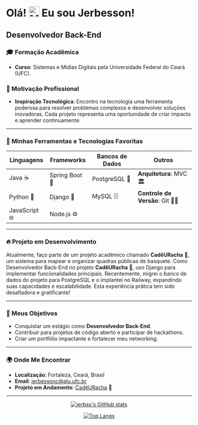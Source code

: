 # Olá! <img src="https://user-images.githubusercontent.com/18350557/176309783-0785949b-9127-417c-8b55-ab5a4333674e.gif" width="28" alt="Mão acenando"> Eu sou Jerbesson!

## Desenvolvedor Back-End

### 🎓 Formação Acadêmica
- **Curso**: Sistemas e Mídias Digitais pela Universidade Federal do Ceará (UFC).

### 🚀 Motivação Profissional
- **Inspiração Tecnológica**: Encontro na tecnologia uma ferramenta poderosa para resolver problemas complexos e desenvolver soluções inovadoras. Cada projeto representa uma oportunidade de criar impacto e aprender continuamente.

---

### 🔧 Minhas Ferramentas e Tecnologias Favoritas
| **Linguagens** | **Frameworks** | **Bancos de Dados** | **Outros** |
| --- | --- | --- | --- |
| Java ☕ | Spring Boot 💼 | PostgreSQL 🐘 | **Arquitetura**: MVC 🏛️ |
| Python 🐍 | Django 🌟 | MySQL 🗄️ | **Controle de Versão**: Git 🧑‍💻 | GitHub 🖇️ |
| JavaScript 🌐 | Node.js ⚙️ | | |

---

### 🔥 Projeto em Desenvolvimento
Atualmente, faço parte de um projeto acadêmico chamado **CadêURacha** 🏀, um sistema para mapear e organizar quadras públicas de basquete. Como Desenvolvedor Back-End no projeto **CadêURacha** 🏀, uso Django para implementar funcionalidades principais. Recentemente, migrei o banco de dados do projeto para PostgreSQL e o implantei no Railway, expandindo suas capacidades e escalabilidade. Esta experiência prática tem sido desafiadora e gratificante!

---

### 🎯 Meus Objetivos
<ul>
  <li>Conquistar um estágio como <strong>Desenvolvedor Back-End</strong>.</li>
  <li>Contribuir para projetos de código aberto e participar de hackathons.</li>
  <li>Criar um portfólio impactante e fortalecer meu networking.</li>
</ul>

---

### 🌍 Onde Me Encontrar
- **Localização**: Fortaleza, Ceará, Brasil  
- **Email**: [jerbessonc@alu.ufc.br](mailto:jerbessonc@alu.ufc.br)  
- **Projeto em Andamento**: [CadêURacha](https://github.com/Syne-s/CadeURacha) 🏀  

---

<div align="center">

  [![jerbss's GitHub stats](https://github-readme-stats.vercel.app/api?username=jerbss&show_icons=true&theme=dark)](https://github.com/anuraghazra/github-readme-stats)
  
  [![Top Langs](https://github-readme-stats.vercel.app/api/top-langs/?username=jerbss&layout=compact&theme=dark)](https://github.com/jerbss)

</div>
